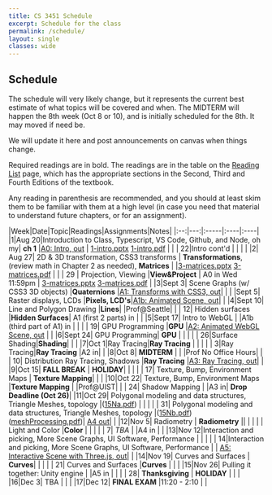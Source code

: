 ```yaml
---
title: CS 3451 Schedule
excerpt: Schedule for the class
permalink: /schedule/
layout: single
classes: wide
---
```


## Schedule

The schedule will very likely change, but it represents the current best estimate of what topics will be covered and when.  The MIDTERM will happen the 8th week (Oct 8 or 10), and is initially scheduled for the 8th.  It may moved if need be. 

We will update it here and post announcements on canvas when things change.

Required readings are in bold. The readings are in the table on the [Reading List](/readings/) page, which has the appropriate sections in the Second, Third and Fourth Editions of the textbook.

Any reading in parenthesis are recommended, and you should at least skim them to be familiar with them at a high level (in case you need that material to understand future chapters, or for an assignment).

|Week|Date|Topic|Readings|Assignments|Notes|
|:--:|---:|:-----|:----|:----|
|1|Aug 20|Introduction to Class, Typescript, VS Code, Github, and Node, oh my| **ch 1** |[A0: Intro, out](https://github.com/cs3451/f19-a0) | [1-intro.pptx](/assets/1-intro.pptx) [1-intro.pdf](/assets/1-intro.pdf) |
| | 22|Intro cont'd | |  | |
|2| Aug 27| 2D & 3D transformation, CSS3 transforms | **Transformations**, (review math in Chapter 2 as needed), **Matrices**  |  |[3-matrices.pptx](/assets/3-matrices.pptx) [3-matrices.pdf](/assets/3-matrices.pdf) |
| | 29 | Projection, Viewing |**View&Project** | A0 in Wed 11:59pm | [3-matrices.pptx](/assets/3-matrices.pptx) [3-matrices.pdf](/assets/3-matrices.pdf) |
|3|Sept 3| Scene Graphs (w/ CSS3 3D objects) |**Quaternions** |[A1: Transforms with CSS3, out](https://github.com/cs3451/f19-a1)| |
| |Sept 5| Raster displays, LCDs |**Pixels, LCD's**|[A1b: Animated Scene, out](https://github.com/cs3451/f19-a1b)| |
|4|Sept 10| Line and Polygon Drawing  |**Lines**|  |Prof@Seattle|
| | 12| Hidden surfaces |**Hidden Surfaces**| A1 (first 2 parts) in | |
|5|Sept 17| Intro to WebGL | |A1b (third part of A1) in | |
| | 19| GPU Programming |**GPU**  |[A2: Animated WebGL Scene, out](hhttps://github.com/cs3451/f19-a2)  | |
|6|Sept 24| GPU Programming| **GPU** | | |
| | 26|Surface Shading|**Shading**| | |
|7|Oct 1|Ray Tracing|**Ray Tracing** | | |
| |  3|Ray Tracing|**Ray Tracing** |A2 in| |
|8|Oct 8|  **MIDTERM** | | |Prof No Office Hours|
| | 10| Distribution Ray Tracing, Shadows |**Ray Tracing** |[A3: Ray Tracing, out](https://github.com/cs3451/f19-a3)| |
|9|Oct 15| **FALL BREAK** | **HOLIDAY**|  | |
| | 17| Texture, Bump, Environment Maps | **Texture Mapping**| | |
|10|Oct 22| Texture, Bump, Environment Maps |**Texture Mapping** | |Prof@UIST|
| | 24| Shadow Mapping | |A3 in| **Drop Deadline (Oct 26)**|
|11|Oct 29| Polygonal modeling and data structures, Triangle Meshes, topology |([15Na.pdf](files/15Na.pdf)) | | |
| | 31| Polygonal modeling and data structures, Triangle Meshes, topology |([15Nb.pdf](files/15Nb.pdf)) ([meshProcessing.pdf](files/meshProcessing.ppt.pdf))| [A4 out](https://github.com/cs3451/f19-a4)| | 
|12|Nov 5| Radiometry | **Radiometry** || |
| | | Light and Color |**Color** | | |
| | 7|  _TBA_ |  |A4 in | |
|13|Nov 12|Interaction and picking, More Scene Graphs, UI Software, Performance | | |
| | 14|Interaction and picking, More Scene Graphs, UI Software, Performance | | [A5: Interactive Scene with Three.js, out](https://github.com/cs3451/f19-a5)| |
|14|Nov 19| Curves and Surfaces | **Curves**| | |
| | 21| Curves and Surfaces |**Curves** | | |
|15|Nov 26| Pulling it together: Unity engine | |A5 in | |
| | 28| **Thanksgiving** | **HOLIDAY** | | |
|16|Dec 3| TBA | | |
|17|Dec 12| **FINAL EXAM** |11:20 - 2:10 | |


